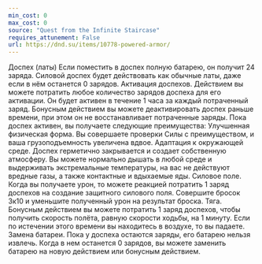 ```yaml
---
min_cost: 0
max_cost: 0
source: "Quest from the Infinite Staircase"
requires_attunement: False
url: https://dnd.su/items/10778-powered-armor/
---
```


Доспех (латы)
Если поместить в доспех полную батарею, он получит 24 заряда. Силовой доспех будет действовать как обычные латы, даже если в нём останется 0 зарядов.
Активация доспехов. Действием вы можете потратить любое количество зарядов доспеха для его активации. Он будет активен в течение 1 часа за каждый потраченный заряд. Бонусным действием вы можете деактивировать доспех раньше времени, при этом он не восстанавливает потраченные заряды.
Пока доспех активен, вы получаете следующие преимущества:
Улучшенная физическая форма. Вы совершаете проверки Силы с преимуществом, и ваша грузоподъемность увеличена вдвое.
Адаптация к окружающей среде. Доспех герметично закрывается и создает собственную атмосферу. Вы можете нормально дышать в любой среде и выдерживать экстремальные температуры, на вас не действуют вредные газы, а также контактные и вдыхаемые яды.
Силовое поле. Когда вы получаете урон, то можете реакцией потратить 1 заряд доспехов на создание защитного силового поля. Совершите бросок 3к10 и уменьшите полученный урон на результат броска.
Тяга. Бонусным действием вы можете потратить 1 заряд доспехов, чтобы получить скорость полёта, равную скорости ходьбы, на 1 минуту. Если по истечении этого времени вы находитесь в воздухе, то вы падаете.
Замена батареи. Пока у доспеха остаются заряды, его батарею нельзя извлечь. Когда в нем останется 0 зарядов, вы можете заменить батарею на новую действием или бонусным действием.
